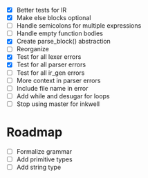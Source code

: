 - [x] Better tests for IR
- [x] Make else blocks optional
- [ ] Handle semicolons for multiple expressions
- [ ] Handle empty function bodies
- [x] Create parse_block() abstraction
- [ ] Reorganize
- [x] Test for all lexer errors
- [x] Test for all parser errors
- [ ] Test for all ir_gen errors
- [ ] More context in parser errors
- [ ] Include file name in error
- [ ] Add while and desugar for loops
- [ ] Stop using master for inkwell

# Roadmap
- [ ] Formalize grammar
- [ ] Add primitive types
- [ ] Add string type
